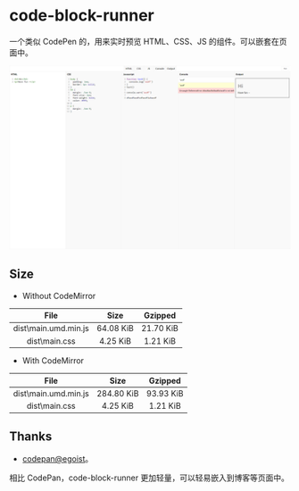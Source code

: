 # code-block-runner

一个类似 CodePen 的，用来实时预览 HTML、CSS、JS 的组件。可以嵌套在页面中。

![Preview](./assets/2020-07-07-21-17-07.png)

## Size

* Without CodeMirror

|         File         |   Size    |  Gzipped  |
| :------------------: | :-------: | :-------: |
| dist\main.umd.min.js | 64.08 KiB | 21.70 KiB |
|    dist\main.css     | 4.25 KiB  | 1.21 KiB  |

* With CodeMirror

|         File         |    Size    |  Gzipped  |
| :------------------: | :--------: | :-------: |
| dist\main.umd.min.js | 284.80 KiB | 93.93 KiB |
|    dist\main.css     |  4.25 KiB  | 1.21 KiB  |

## Thanks

* [codepan@egoist](https://github.com/egoist/codepan)。

相比 CodePan，code-block-runner 更加轻量，可以轻易嵌入到博客等页面中。
